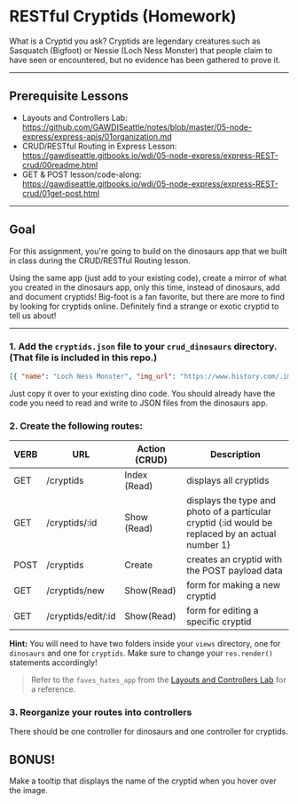 # RESTful Cryptids (Homework)

What is a Cryptid you ask? Cryptids are legendary creatures such as Sasquatch (Bigfoot) or Nessie (Loch Ness Monster) that people claim to have seen or encountered, but no evidence has been gathered to prove it.

---
## Prerequisite Lessons

* Layouts and Controllers Lab: https://github.com/GAWDISeattle/notes/blob/master/05-node-express/express-apis/01organization.md
* CRUD/RESTful Routing in Express Lesson: https://gawdiseattle.gitbooks.io/wdi/05-node-express/express-REST-crud/00readme.html
* GET & POST lesson/code-along: https://gawdiseattle.gitbooks.io/wdi/05-node-express/express-REST-crud/01get-post.html

--- 
## Goal

For this assignment, you're going to build on the dinosaurs app that we built in class during the CRUD/RESTful Routing lesson.

Using the same app (just add to your existing code), create a mirror of what you created in the dinosaurs app, only this time, instead of dinosaurs, add and document cryptids! Big-foot is a fan favorite, but there are more to find by looking for cryptids online. Definitely find a strange or exotic cryptid to tell us about!

---

### 1. Add the `cryptids.json` file to your `crud_dinosaurs` directory. (That file is included in this repo.)

```json
[{ "name": "Loch Ness Monster", "img_url": "https://www.history.com/.image/t_share/MTU3ODc5MDg3MjQzNjAxMjI1/loch-ness-monster.jpg" }, { "name": "Big Foot", "img_url": "https://res.cloudinary.com/simpleview/image/upload/crm/eurekaca/patterson.gimlin0-b5b6c02e5056a36_b5b6c19f-5056-a36a-096e6e95925c7427.jpg" }, { "name": "Batsquatch", "img_url": "https://vignette.wikia.nocookie.net/cryptidz/images/c/c7/Batsquatch.jpg/revision/latest?cb=20100912164353" }, { "name": "Sharlie (Slimy Slim)", "img_url": "https://vignette.wikia.nocookie.net/cryptidz/images/6/6c/Swimsharlie.jpg" }]
```

Just copy it over to your existing dino code. You should already have the code you need to read and write to JSON files from the dinosaurs app.

### 2. Create the following routes:

| VERB | URL | Action (CRUD) | Description |
|------|-----|---------------|-------------|
| GET | /cryptids | Index (Read) | displays all cryptids |
| GET | /cryptids/:id | Show (Read) | displays the type and photo of a particular cryptid (:id would be replaced by an actual number 1) |
| POST | /cryptids | Create | creates an cryptid with the POST payload data |
| GET | /cryptids/new | Show(Read) | form for making a new cryptid |
| GET | /cryptids/edit/:id | Show(Read) | form for editing a specific cryptid |

**Hint:** You will need to have two folders inside your `views` directory, one for `dinosaurs` and one for `cryptids`. Make sure to change your `res.render()` statements accordingly! 

> Refer to the `faves_hates_app` from the [Layouts and Controllers Lab](https://github.com/GAWDISeattle/notes/blob/master/05-node-express/express-apis/01organization.md) for a reference.

### 3. Reorganize your routes into controllers

There should be one controller for dinosaurs and one controller for cryptids.

## BONUS!

Make a tooltip that displays the name of the cryptid when you hover over the image.
